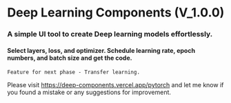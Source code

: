 # Deep Learning Components (V_1.0.0)

### A simple UI tool to create Deep learning models effortlessly.

#### Select layers, loss, and optimizer. Schedule learning rate, epoch numbers, and batch size and get the code.

`
Feature for next phase - Transfer learning.
`

Please visit https://deep-components.vercel.app/pytorch and let me know if you found a mistake or any suggestions for improvement.
